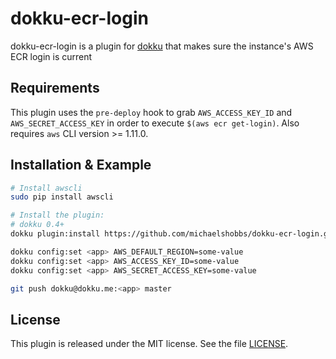 # dokku-ecr-login

dokku-ecr-login is a plugin for [dokku][dokku] that makes sure the instance's AWS ECR login is current

## Requirements

This plugin uses the `pre-deploy` hook to grab `AWS_ACCESS_KEY_ID` and `AWS_SECRET_ACCESS_KEY` in order to execute `$(aws ecr get-login)`. Also requires `aws` CLI version >= 1.11.0.

## Installation & Example

```sh
# Install awscli
sudo pip install awscli

# Install the plugin:
# dokku 0.4+
dokku plugin:install https://github.com/michaelshobbs/dokku-ecr-login.git

dokku config:set <app> AWS_DEFAULT_REGION=some-value
dokku config:set <app> AWS_ACCESS_KEY_ID=some-value
dokku config:set <app> AWS_SECRET_ACCESS_KEY=some-value

git push dokku@dokku.me:<app> master
```

## License

This plugin is released under the MIT license. See the file [LICENSE](LICENSE).

[dokku]: https://github.com/dokku/dokku
[herokuish]: https://github.com/gliderlabs/herokuish
